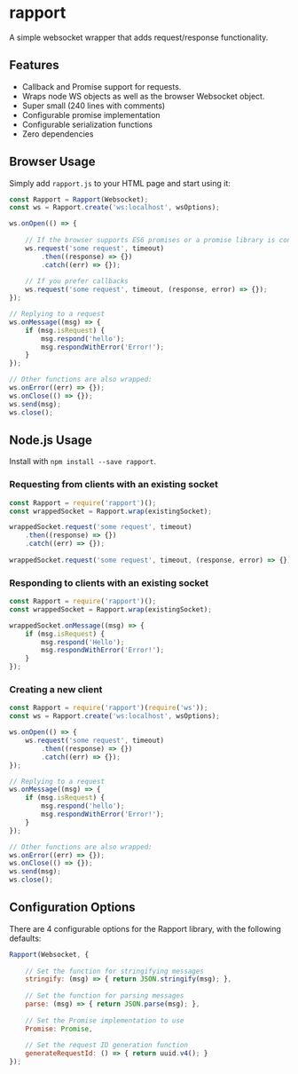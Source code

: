 # rapport
A simple websocket wrapper that adds request/response functionality.

## Features
* Callback and Promise support for requests.
* Wraps node WS objects as well as the browser Websocket object.
* Super small (240 lines with comments)
* Configurable promise implementation
* Configurable serialization functions
* Zero dependencies

## Browser Usage
Simply add `rapport.js` to your HTML page and start using it:

```javascript
const Rapport = Rapport(Websocket);
const ws = Rapport.create('ws:localhost', wsOptions);

ws.onOpen(() => {
    
    // If the browser supports ES6 promises or a promise library is configured
    ws.request('some request', timeout)
        .then((response) => {})
        .catch((err) => {});
    
    // If you prefer callbacks
    ws.request('some request', timeout, (response, error) => {});
});

// Replying to a request
ws.onMessage((msg) => {
    if (msg.isRequest) {
        msg.respond('hello');
        msg.respondWithError('Error!');
    }
});

// Other functions are also wrapped:
ws.onError((err) => {});
ws.onClose(() => {});
ws.send(msg);
ws.close();
```

## Node.js Usage
Install with `npm install --save rapport`.

### Requesting from clients with an existing socket
```javascript
const Rapport = require('rapport')();
const wrappedSocket = Rapport.wrap(existingSocket);

wrappedSocket.request('some request', timeout)
    .then((response) => {})
    .catch((err) => {});
    
wrappedSocket.request('some request', timeout, (response, error) => {});
```

### Responding to clients with an existing socket
```javascript
const Rapport = require('rapport')();
const wrappedSocket = Rapport.wrap(existingSocket);

wrappedSocket.onMessage((msg) => {
    if (msg.isRequest) {   
        msg.respond('Hello');
        msg.respondWithError('Error!');
    }
});
```

### Creating a new client
```javascript
const Rapport = require('rapport')(require('ws'));
const ws = Rapport.create('ws:localhost', wsOptions);

ws.onOpen(() => {    
    ws.request('some request', timeout)
        .then((response) => {})
        .catch((err) => {});
});

// Replying to a request
ws.onMessage((msg) => {
    if (msg.isRequest) {
        msg.respond('hello');
        msg.respondWithError('Error!');
    }
});

// Other functions are also wrapped:
ws.onError((err) => {});
ws.onClose(() => {});
ws.send(msg);
ws.close();
```

## Configuration Options
There are 4 configurable options for the Rapport library, with the following defaults:

```javascript
Rapport(Websocket, {
    
    // Set the function for stringifying messages
    stringify: (msg) => { return JSON.stringify(msg); },
    
    // Set the function for parsing messages
    parse: (msg) => { return JSON.parse(msg); },
    
    // Set the Promise implementation to use
    Promise: Promise,
    
    // Set the request ID generation function
    generateRequestId: () => { return uuid.v4(); }
});
```
